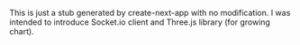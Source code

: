This is just a stub generated by create-next-app with no modification.
I was intended to introduce Socket.io client and Three.js library (for growing chart).